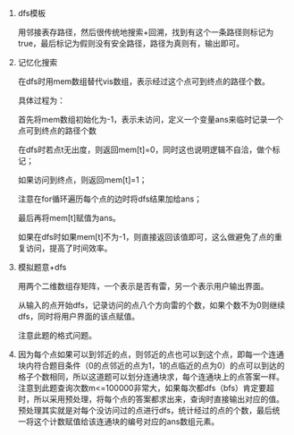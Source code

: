 1. dfs模板

   用邻接表存路径，然后很传统地搜索+回溯，找到有这个一条路径则标记为true，最后标记为假则没有安全路径，路径为真则有，输出即可。

2. 记忆化搜索

   在dfs时用mem数组替代vis数组，表示经过这个点可到终点的路径个数。

   具体过程为：

   首先将mem数组初始化为-1，表示未访问，定义一个变量ans来临时记录一个点可到终点的路径个数

   在dfs时若点t无出度，则返回mem[t]=0，同时这也说明逻辑不自洽，做个标记；

   如果访问到终点，则返回mem[t]=1；

   注意在for循环遍历每个点的边时将dfs结果加给ans；

   最后再将mem[t]赋值为ans。

   如果在dfs时如果mem[t]不为-1，则直接返回该值即可，这么做避免了点的重复访问，提高了时间效率。

3. 模拟题意+dfs

   用两个二维数组存矩阵，一个表示是否有雷，另一个表示用户输出界面。

   从输入的点开始dfs，记录访问的点八个方向雷的个数，如果个数不为0则继续dfs，同时将用户界面的该点赋值。

   注意此题的格式问题。

4. 因为每个点如果可以到邻近的点，则邻近的点也可以到这个点，即每一个连通块内符合题目条件（0的点邻近的点为1，1的点临近的点为0）的点可以到达的格子个数相同，所以这道题可以划分连通块求，每个连通块上的点答案一样。注意到此题查询次数m<=100000非常大，如果每次都dfs（bfs）肯定要超时，所以采用预处理，将每个点的答案都求出来，查询时直接输出对应的值。预处理其实就是对每个没访问过的点进行dfs，统计经过的点的个数，最后统一将这个计数赋值给该连通块的编号对应的ans数组元素。

   